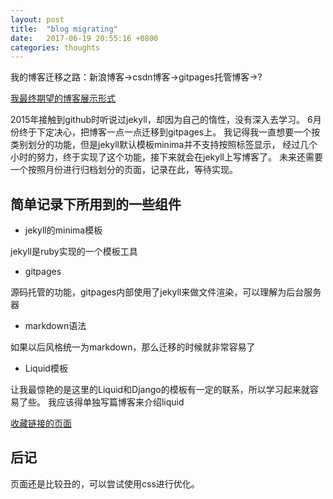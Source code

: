 ```yaml
---
layout: post
title:  "blog migrating"
date:   2017-06-19 20:55:16 +0800
categories: thoughts
---
```


我的博客迁移之路：新浪博客->csdn博客->gitpages托管博客->?

[我最终期望的博客展示形式](http://eli.thegreenplace.net/archives/all)

2015年接触到github时听说过jekyll，却因为自己的惰性，没有深入去学习。
6月份终于下定决心，把博客一点一点迁移到gitpages上。
我记得我一直想要一个按类别划分的功能，但是jekyll默认模板minima并不支持按照标签显示，
经过几个小时的努力，终于实现了这个功能，接下来就会在jekyll上写博客了。
未来还需要一个按照月份进行归档划分的页面，记录在此，等待实现。

## 简单记录下所用到的一些组件

* jekyll的minima模板

jekyll是ruby实现的一个模板工具
* gitpages

源码托管的功能，gitpages内部使用了jekyll来做文件渲染，可以理解为后台服务器
* markdown语法

如果以后风格统一为markdown，那么迁移的时候就非常容易了
* Liquid模板

让我最惊艳的是这里的Liquid和Django的模板有一定的联系，所以学习起来就容易了些。
我应该得单独写篇博客来介绍liquid

[收藏链接的页面](http://lineuman.github.io/mainpage/index)

## 后记
页面还是比较丑的，可以尝试使用css进行优化。

